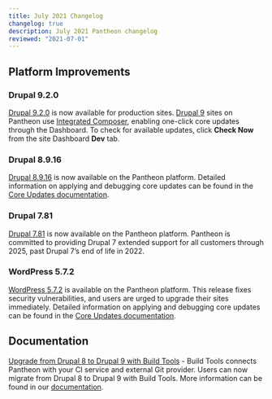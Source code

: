 ```yaml
---
title: July 2021 Changelog
changelog: true
description: July 2021 Pantheon changelog
reviewed: "2021-07-01"
---
```


## Platform Improvements

### Drupal 9.2.0

[Drupal 9.2.0](https://www.drupal.org/project/drupal/releases/9.2.0) is now available for production sites. [Drupal 9](/drupal-9) sites on Pantheon use [Integrated Composer](/guides/integrated-composer), enabling one-click core updates through the Dashboard. To check for available updates, click **Check Now** from the site Dashboard **Dev** tab.


### Drupal 8.9.16

[Drupal 8.9.16](https://www.drupal.org/project/drupal/releases/8.9.16) is now available on the Pantheon platform. Detailed information on applying and debugging core updates can be found in the [Core Updates documentation](/core-updates).


### Drupal 7.81

[Drupal 7.81](https://github.com/pantheon-systems/drops-7/tags) is now available on the Pantheon platform. Pantheon is committed to providing Drupal 7 extended support for all customers through 2025, past Drupal 7’s end of life in 2022.


### WordPress 5.7.2

[WordPress 5.7.2](https://wordpress.org/news/2021/05/wordpress-5-7-2-security-release/) is available on the Pantheon platform. This release fixes security vulnerabilities, and users are urged to upgrade their sites immediately. Detailed information on applying and debugging core updates can be found in the [Core Updates documentation](/core-updates).




## Documentation

[Upgrade from Drupal 8 to Drupal 9 with Build Tools](/guides/drupal-9-hosted-createbt) - Build Tools connects Pantheon with your CI service and external Git provider. Users can now migrate from Drupal 8 to Drupal 9 with Build Tools. More information can be found in our [documentation](/drupal-9-migration).

